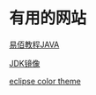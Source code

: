 # 有用的网站
[易佰教程JAVA](https://www.yiibai.com/java/java_environment_setup.html)

[JDK镜像](https://mirrors.tuna.tsinghua.edu.cn/AdoptOpenJDK)

[eclipse color theme](http://www.eclipsecolorthemes.org/?view=theme&id=32)


